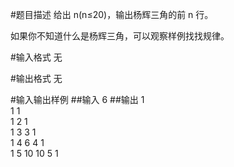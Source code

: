 #题目描述
给出 n(n≤20)，输出杨辉三角的前 n 行。

如果你不知道什么是杨辉三角，可以观察样例找找规律。

#输入格式
无

#输出格式
无

#输入输出样例
##输入
6
##输出
1\
1 1\
1 2 1\
1 3 3 1\
1 4 6 4 1\
1 5 10 10 5 1